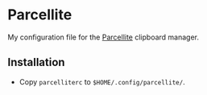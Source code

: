 Parcellite
==========

My configuration file for the [Parcellite](http://parcellite.sourceforge.net/)
clipboard manager.

Installation
------------

* Copy `parcelliterc` to `$HOME/.config/parcellite/`.
